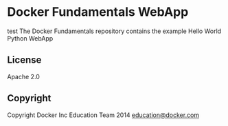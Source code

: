 Docker Fundamentals WebApp
==========================
test
The Docker Fundamentals repository contains the example Hello World Python WebApp
 
## License

Apache 2.0

## Copyright

Copyright Docker Inc Education Team 2014 <education@docker.com>
